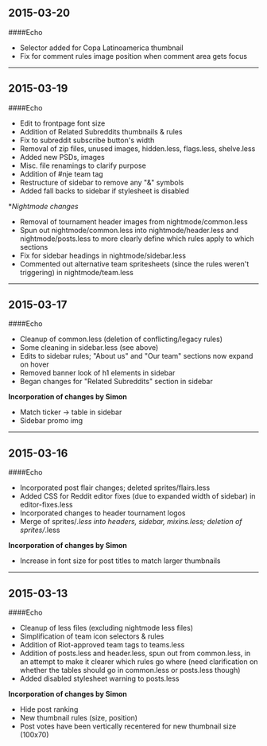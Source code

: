 ## 2015-03-20

####Echo

* Selector added for Copa Latinoamerica thumbnail
* Fix for comment rules image position when comment area gets focus

---

## 2015-03-19

####Echo

* Edit to frontpage font size
* Addition of Related Subreddits thumbnails & rules
* Fix to subreddit subscribe button's width
* Removal of zip files, unused images, hidden.less, flags.less, shelve.less
* Added new PSDs, images
* Misc. file renamings to clarify purpose
* Addition of #nje team tag
* Restructure of sidebar to remove any "&" symbols
* Added fall backs to sidebar if stylesheet is disabled

**Nightmode changes*

* Removal of tournament header images from nightmode/common.less
* Spun out nightmode/common.less into nightmode/header.less and nightmode/posts.less to more clearly define which rules apply to which sections
* Fix for sidebar headings in nightmode/sidebar.less
* Commented out alternative team spritesheets (since the rules weren't triggering) in nightmode/team.less

---

## 2015-03-17

####Echo

* Cleanup of common.less (deletion of conflicting/legacy rules)
* Some cleaning in sidebar.less (see above)
* Edits to sidebar rules; "About us" and "Our team" sections now expand on hover
* Removed banner look of h1 elements in sidebar
* Began changes for "Related Subreddits" section in sidebar

**Incorporation of changes by Simon**

* Match ticker -> table in sidebar
* Sidebar promo img

---

## 2015-03-16

####Echo

* Incorporated post flair changes; deleted sprites/flairs.less
* Added CSS for Reddit editor fixes (due to expanded width of sidebar) in editor-fixes.less
* Incorporated changes to header tournament logos
* Merge of sprites/*.less into headers, sidebar, mixins.less; deletion of sprites/*.less

**Incorporation of changes by Simon**

* Increase in font size for post titles to match larger thumbnails

---

## 2015-03-13

####Echo

* Cleanup of less files (excluding nightmode less files)
* Simplification of team icon selectors & rules
* Addition of Riot-approved team tags to teams.less
* Addition of posts.less and header.less, spun out from common.less, in an attempt to make it clearer which rules go where (need clarification on whether the tables should go in common.less or posts.less though)
* Added disabled stylesheet warning to posts.less

**Incorporation of changes by Simon**

* Hide post ranking
* New thumbnail rules (size, position)
* Post votes have been vertically recentered for new thumbnail size (100x70)